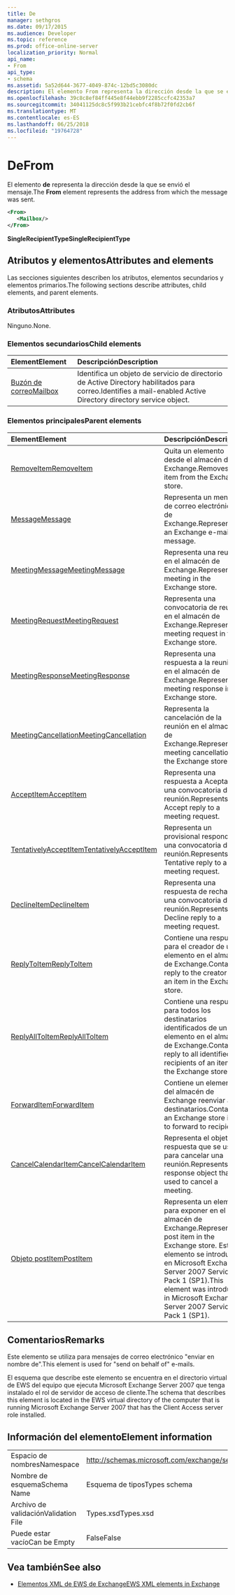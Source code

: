 ```yaml
---
title: De
manager: sethgros
ms.date: 09/17/2015
ms.audience: Developer
ms.topic: reference
ms.prod: office-online-server
localization_priority: Normal
api_name:
- From
api_type:
- schema
ms.assetid: 5a52d644-3677-4049-874c-12bd5c3080dc
description: El elemento From representa la dirección desde la que se envió el mensaje.
ms.openlocfilehash: 39c8c8ef84ff445e8f44ebb9f2285ccfc42353a7
ms.sourcegitcommit: 34041125dc8c5f993b21cebfc4f8b72f0fd2cb6f
ms.translationtype: MT
ms.contentlocale: es-ES
ms.lasthandoff: 06/25/2018
ms.locfileid: "19764728"
---
```

# <a name="from"></a><span data-ttu-id="dddab-103">De</span><span class="sxs-lookup"><span data-stu-id="dddab-103">From</span></span>

<span data-ttu-id="dddab-104">El elemento **de** representa la dirección desde la que se envió el mensaje.</span><span class="sxs-lookup"><span data-stu-id="dddab-104">The **From** element represents the address from which the message was sent.</span></span> 
  
```xml
<From>
   <Mailbox/>
</From>
```

 <span data-ttu-id="dddab-105">**SingleRecipientType**</span><span class="sxs-lookup"><span data-stu-id="dddab-105">**SingleRecipientType**</span></span>
## <a name="attributes-and-elements"></a><span data-ttu-id="dddab-106">Atributos y elementos</span><span class="sxs-lookup"><span data-stu-id="dddab-106">Attributes and elements</span></span>

<span data-ttu-id="dddab-107">Las secciones siguientes describen los atributos, elementos secundarios y elementos primarios.</span><span class="sxs-lookup"><span data-stu-id="dddab-107">The following sections describe attributes, child elements, and parent elements.</span></span>
  
### <a name="attributes"></a><span data-ttu-id="dddab-108">Atributos</span><span class="sxs-lookup"><span data-stu-id="dddab-108">Attributes</span></span>

<span data-ttu-id="dddab-109">Ninguno.</span><span class="sxs-lookup"><span data-stu-id="dddab-109">None.</span></span>
  
### <a name="child-elements"></a><span data-ttu-id="dddab-110">Elementos secundarios</span><span class="sxs-lookup"><span data-stu-id="dddab-110">Child elements</span></span>

|<span data-ttu-id="dddab-111">**Element**</span><span class="sxs-lookup"><span data-stu-id="dddab-111">**Element**</span></span>|<span data-ttu-id="dddab-112">**Descripción**</span><span class="sxs-lookup"><span data-stu-id="dddab-112">**Description**</span></span>|
|:-----|:-----|
|[<span data-ttu-id="dddab-113">Buzón de correo</span><span class="sxs-lookup"><span data-stu-id="dddab-113">Mailbox</span></span>](mailbox.md) <br/> |<span data-ttu-id="dddab-114">Identifica un objeto de servicio de directorio de Active Directory habilitados para correo.</span><span class="sxs-lookup"><span data-stu-id="dddab-114">Identifies a mail-enabled Active Directory directory service object.</span></span>  <br/> |
   
### <a name="parent-elements"></a><span data-ttu-id="dddab-115">Elementos principales</span><span class="sxs-lookup"><span data-stu-id="dddab-115">Parent elements</span></span>

|<span data-ttu-id="dddab-116">**Element**</span><span class="sxs-lookup"><span data-stu-id="dddab-116">**Element**</span></span>|<span data-ttu-id="dddab-117">**Descripción**</span><span class="sxs-lookup"><span data-stu-id="dddab-117">**Description**</span></span>|
|:-----|:-----|
|[<span data-ttu-id="dddab-118">RemoveItem</span><span class="sxs-lookup"><span data-stu-id="dddab-118">RemoveItem</span></span>](removeitem.md) <br/> |<span data-ttu-id="dddab-119">Quita un elemento desde el almacén de Exchange.</span><span class="sxs-lookup"><span data-stu-id="dddab-119">Removes an item from the Exchange store.</span></span>  <br/> |
|[<span data-ttu-id="dddab-120">Message</span><span class="sxs-lookup"><span data-stu-id="dddab-120">Message</span></span>](message-ex15websvcsotherref.md) <br/> |<span data-ttu-id="dddab-121">Representa un mensaje de correo electrónico de Exchange.</span><span class="sxs-lookup"><span data-stu-id="dddab-121">Represents an Exchange e-mail message.</span></span>  <br/> |
|[<span data-ttu-id="dddab-122">MeetingMessage</span><span class="sxs-lookup"><span data-stu-id="dddab-122">MeetingMessage</span></span>](meetingmessage.md) <br/> |<span data-ttu-id="dddab-123">Representa una reunión en el almacén de Exchange.</span><span class="sxs-lookup"><span data-stu-id="dddab-123">Represents a meeting in the Exchange store.</span></span>  <br/> |
|[<span data-ttu-id="dddab-124">MeetingRequest</span><span class="sxs-lookup"><span data-stu-id="dddab-124">MeetingRequest</span></span>](meetingrequest.md) <br/> |<span data-ttu-id="dddab-125">Representa una convocatoria de reunión en el almacén de Exchange.</span><span class="sxs-lookup"><span data-stu-id="dddab-125">Represents a meeting request in the Exchange store.</span></span>  <br/> |
|[<span data-ttu-id="dddab-126">MeetingResponse</span><span class="sxs-lookup"><span data-stu-id="dddab-126">MeetingResponse</span></span>](meetingresponse.md) <br/> |<span data-ttu-id="dddab-127">Representa una respuesta a la reunión en el almacén de Exchange.</span><span class="sxs-lookup"><span data-stu-id="dddab-127">Represents a meeting response in the Exchange store.</span></span>  <br/> |
|[<span data-ttu-id="dddab-128">MeetingCancellation</span><span class="sxs-lookup"><span data-stu-id="dddab-128">MeetingCancellation</span></span>](meetingcancellation.md) <br/> |<span data-ttu-id="dddab-129">Representa la cancelación de la reunión en el almacén de Exchange.</span><span class="sxs-lookup"><span data-stu-id="dddab-129">Represents a meeting cancellation in the Exchange store.</span></span>  <br/> |
|[<span data-ttu-id="dddab-130">AcceptItem</span><span class="sxs-lookup"><span data-stu-id="dddab-130">AcceptItem</span></span>](acceptitem.md) <br/> |<span data-ttu-id="dddab-131">Representa una respuesta a Aceptar a una convocatoria de reunión.</span><span class="sxs-lookup"><span data-stu-id="dddab-131">Represents an Accept reply to a meeting request.</span></span>  <br/> |
|[<span data-ttu-id="dddab-132">TentativelyAcceptItem</span><span class="sxs-lookup"><span data-stu-id="dddab-132">TentativelyAcceptItem</span></span>](tentativelyacceptitem.md) <br/> |<span data-ttu-id="dddab-133">Representa un provisional responde a una convocatoria de reunión.</span><span class="sxs-lookup"><span data-stu-id="dddab-133">Represents a Tentative reply to a meeting request.</span></span>  <br/> |
|[<span data-ttu-id="dddab-134">DeclineItem</span><span class="sxs-lookup"><span data-stu-id="dddab-134">DeclineItem</span></span>](declineitem.md) <br/> |<span data-ttu-id="dddab-135">Representa una respuesta de rechazo a una convocatoria de reunión.</span><span class="sxs-lookup"><span data-stu-id="dddab-135">Represents a Decline reply to a meeting request.</span></span>  <br/> |
|[<span data-ttu-id="dddab-136">ReplyToItem</span><span class="sxs-lookup"><span data-stu-id="dddab-136">ReplyToItem</span></span>](replytoitem.md) <br/> |<span data-ttu-id="dddab-137">Contiene una respuesta para el creador de un elemento en el almacén de Exchange.</span><span class="sxs-lookup"><span data-stu-id="dddab-137">Contains a reply to the creator of an item in the Exchange store.</span></span>  <br/> |
|[<span data-ttu-id="dddab-138">ReplyAllToItem</span><span class="sxs-lookup"><span data-stu-id="dddab-138">ReplyAllToItem</span></span>](replyalltoitem.md) <br/> |<span data-ttu-id="dddab-139">Contiene una respuesta para todos los destinatarios identificados de un elemento en el almacén de Exchange.</span><span class="sxs-lookup"><span data-stu-id="dddab-139">Contains a reply to all identified recipients of an item in the Exchange store.</span></span>  <br/> |
|[<span data-ttu-id="dddab-140">ForwardItem</span><span class="sxs-lookup"><span data-stu-id="dddab-140">ForwardItem</span></span>](forwarditem.md) <br/> |<span data-ttu-id="dddab-141">Contiene un elemento del almacén de Exchange reenviar a los destinatarios.</span><span class="sxs-lookup"><span data-stu-id="dddab-141">Contains an Exchange store item to forward to recipients.</span></span>  <br/> |
|[<span data-ttu-id="dddab-142">CancelCalendarItem</span><span class="sxs-lookup"><span data-stu-id="dddab-142">CancelCalendarItem</span></span>](cancelcalendaritem.md) <br/> |<span data-ttu-id="dddab-143">Representa el objeto de respuesta que se usa para cancelar una reunión.</span><span class="sxs-lookup"><span data-stu-id="dddab-143">Represents the response object that is used to cancel a meeting.</span></span>  <br/> |
|[<span data-ttu-id="dddab-144">Objeto postItem</span><span class="sxs-lookup"><span data-stu-id="dddab-144">PostItem</span></span>](postitem.md) <br/> |<span data-ttu-id="dddab-145">Representa un elemento para exponer en el almacén de Exchange.</span><span class="sxs-lookup"><span data-stu-id="dddab-145">Represents a post item in the Exchange store.</span></span> <span data-ttu-id="dddab-146">Este elemento se introdujo en Microsoft Exchange Server 2007 Service Pack 1 (SP1).</span><span class="sxs-lookup"><span data-stu-id="dddab-146">This element was introduced in Microsoft Exchange Server 2007 Service Pack 1 (SP1).</span></span>  <br/> |
   
## <a name="remarks"></a><span data-ttu-id="dddab-147">Comentarios</span><span class="sxs-lookup"><span data-stu-id="dddab-147">Remarks</span></span>

<span data-ttu-id="dddab-148">Este elemento se utiliza para mensajes de correo electrónico "enviar en nombre de".</span><span class="sxs-lookup"><span data-stu-id="dddab-148">This element is used for "send on behalf of" e-mails.</span></span>
  
<span data-ttu-id="dddab-149">El esquema que describe este elemento se encuentra en el directorio virtual de EWS del equipo que ejecuta Microsoft Exchange Server 2007 que tenga instalado el rol de servidor de acceso de cliente.</span><span class="sxs-lookup"><span data-stu-id="dddab-149">The schema that describes this element is located in the EWS virtual directory of the computer that is running Microsoft Exchange Server 2007 that has the Client Access server role installed.</span></span>
  
## <a name="element-information"></a><span data-ttu-id="dddab-150">Información del elemento</span><span class="sxs-lookup"><span data-stu-id="dddab-150">Element information</span></span>

|||
|:-----|:-----|
|<span data-ttu-id="dddab-151">Espacio de nombres</span><span class="sxs-lookup"><span data-stu-id="dddab-151">Namespace</span></span>  <br/> |http://schemas.microsoft.com/exchange/services/2006/types  <br/> |
|<span data-ttu-id="dddab-152">Nombre de esquema</span><span class="sxs-lookup"><span data-stu-id="dddab-152">Schema Name</span></span>  <br/> |<span data-ttu-id="dddab-153">Esquema de tipos</span><span class="sxs-lookup"><span data-stu-id="dddab-153">Types schema</span></span>  <br/> |
|<span data-ttu-id="dddab-154">Archivo de validación</span><span class="sxs-lookup"><span data-stu-id="dddab-154">Validation File</span></span>  <br/> |<span data-ttu-id="dddab-155">Types.xsd</span><span class="sxs-lookup"><span data-stu-id="dddab-155">Types.xsd</span></span>  <br/> |
|<span data-ttu-id="dddab-156">Puede estar vacío</span><span class="sxs-lookup"><span data-stu-id="dddab-156">Can be Empty</span></span>  <br/> |<span data-ttu-id="dddab-157">False</span><span class="sxs-lookup"><span data-stu-id="dddab-157">False</span></span>  <br/> |
   
## <a name="see-also"></a><span data-ttu-id="dddab-158">Vea también</span><span class="sxs-lookup"><span data-stu-id="dddab-158">See also</span></span>



- [<span data-ttu-id="dddab-159">Elementos XML de EWS de Exchange</span><span class="sxs-lookup"><span data-stu-id="dddab-159">EWS XML elements in Exchange</span></span>](ews-xml-elements-in-exchange.md)

